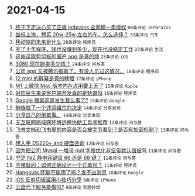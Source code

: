 # 2021-04-15

1. [终于下定决心买了正版 jetbrains 全家桶一年授权](https://www.v2ex.com/t/770756) `80条评论` `JetBrains`
1. [坐标上海，想买 20w-25w 左右的车，怎么选择？](https://www.v2ex.com/t/770780) `32条评论` `汽车`
1. [移动端的未来是什么](https://www.v2ex.com/t/770773) `28条评论` `程序员`
1. [写了十年程序，钱也没赚到多少，现在也没稳定工作](https://www.v2ex.com/t/770791) `27条评论` `生活`
1. [这些读取剪切板的国产 app 是真的烦](https://www.v2ex.com/t/770796) `25条评论` `iOS`
1. [3080 现在能卖多少钱？](https://www.v2ex.com/t/770746) `24条评论` `问与答`
1. [公司 app 又被腾讯报毒了，有没人见过这情况，](https://www.v2ex.com/t/770759) `18条评论` `程序员`
1. [12 mini 的屏幕是真的瞎眼](https://www.v2ex.com/t/770743) `17条评论` `iPhone`
1. [M1 上微信 Mac 版本内存占用要上天了](https://www.v2ex.com/t/770790) `15条评论` `Apple`
1. [对应届生来说客户端开发真的是劝退吗](https://www.v2ex.com/t/770757) `15条评论` `程序员`
1. [Google 搜索这是发生甚么事了?](https://www.v2ex.com/t/770742) `15条评论` `Google`
1. [魅族做了一个违背祖宗的决定](https://www.v2ex.com/t/770801) `14条评论` `分享发现`
1. [分享自己的倒霉事。](https://www.v2ex.com/t/770760) `14条评论` `分享发现`
1. [无互联网局域网环境远程协助工具求推荐](https://www.v2ex.com/t/770799) `13条评论` `问与答`
1. [飞书文档和飞书里的内容是否会被字节看到？是否有加密机制？](https://www.v2ex.com/t/770779) `13条评论` `问与答`
1. [想入手 DS220+ and 硬盘咨询](https://www.v2ex.com/t/770748) `12条评论` `问与答`
1. [因为把公司 Mysql 一堆带 null 字段优化非空带默认值被骂](https://www.v2ex.com/t/770788) `11条评论` `问与答`
1. [宁芝 NIZ 静电容键盘 66 还是 68 键？](https://www.v2ex.com/t/770753) `11条评论` `问与答`
1. [不懂就问：如何正确设计一个订单号？](https://www.v2ex.com/t/770751) `11条评论` `程序员`
1. [Hangouts 环聊不能用了吗？发不出消息](https://www.v2ex.com/t/770784) `10条评论` `Google`
1. [iOS 反剪切板滥用小技巧分享](https://www.v2ex.com/t/770820) `9条评论` `iPhone`
1. [云盘代下服务能做吗?](https://www.v2ex.com/t/770789) `8条评论` `奇思妙想`
